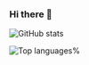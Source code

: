 ### Hi there 👋

<!--
**masahiro331/masahiro331** is a ✨ _special_ ✨ repository because its `README.md` (this file) appears on your GitHub profile.

Here are some ideas to get you started:

- 🔭 I’m currently working on ...
- 🌱 I’m currently learning ...
- 👯 I’m looking to collaborate on ...
- 🤔 I’m looking for help with ...
- 💬 Ask me about ...
- 📫 How to reach me: ...
- 😄 Pronouns: ...
- ⚡ Fun fact: ...
-->

![GitHub stats](https://github-readme-stats.vercel.app/api?username=masahiro331&show_icons=true)


![Top languages](https://github-readme-stats.vercel.app/api/top-langs/?username=masahiro331&hide=javascript,html,css)% 
